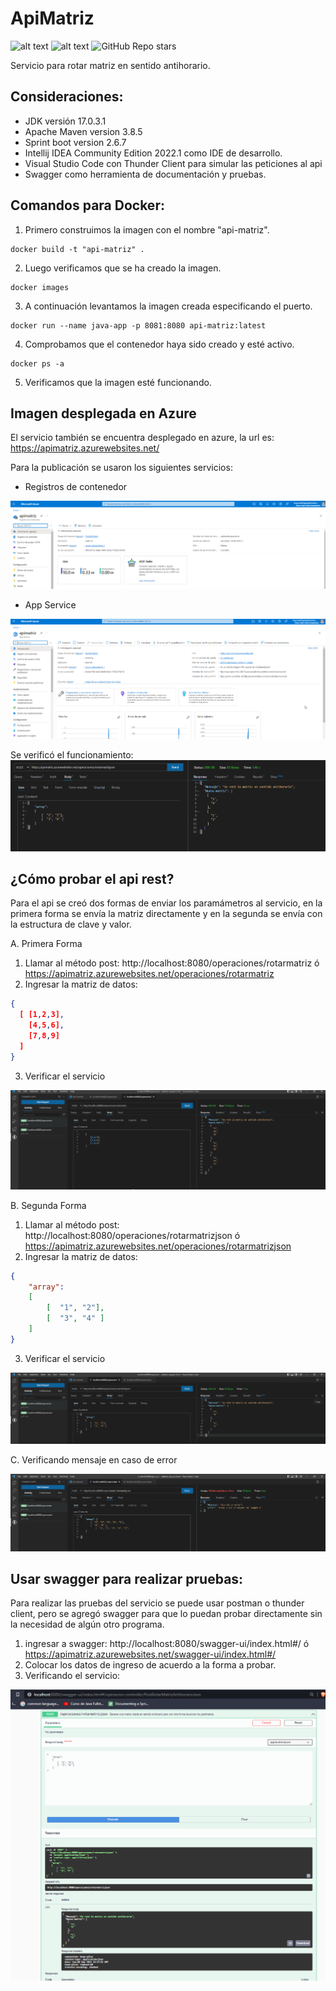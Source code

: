# ApiMatriz

![alt text](https://img.shields.io/badge/Java-ED8B00?style=for-the-badge&logo=java&logoColor=white)
![alt text](https://img.shields.io/badge/Microsoft_Azure-0089D6?style=for-the-badge&logo=microsoft-azure&logoColor=white)
![GitHub Repo stars](https://img.shields.io/github/stars/OliverRJ/ApiMatriz?style=flat-square)

Servicio para rotar matriz en sentido antihorario.

## Consideraciones:
- JDK versión 17.0.3.1
- Apache Maven version 3.8.5
- Sprint boot version 2.6.7
- Intellij IDEA Community Edition 2022.1 como IDE de desarrollo.
- Visual Studio Code con Thunder Client para simular las peticiones al api
- Swagger como herramienta de documentación y pruebas.

## Comandos para Docker:
1. Primero construimos la imagen con el nombre "api-matriz".
```docker
docker build -t "api-matriz" .
```
2. Luego verificamos que se ha creado la imagen.
```docker
docker images
```
3. A continuación levantamos la imagen creada especificando el puerto.
```docker
docker run --name java-app -p 8081:8080 api-matriz:latest 
```
4. Comprobamos que el contenedor haya sido creado y esté activo.
```docker
docker ps -a  
```
5. Verificamos que la imagen esté funcionando.

## Imagen desplegada en Azure
El servicio también se encuentra desplegado en azure, la url es: https://apimatriz.azurewebsites.net/

Para la publicación se usaron los siguientes servicios:
- Registros de contenedor

![Image text](https://raw.githubusercontent.com/OliverRJ/imagenes/main/apimatriz/registro.png)

- App Service

![Image text](https://raw.githubusercontent.com/OliverRJ/imagenes/main/apimatriz/web.png)

Se verificó el funcionamiento:
![Image text](https://raw.githubusercontent.com/OliverRJ/imagenes/main/apimatriz/pruebaweb.png)




## ¿Cómo probar el api rest?
Para el api se creó dos formas de enviar los paramámetros al servicio, en la primera forma se envía la matriz directamente y en la segunda se envía con la estructura de clave y valor.

A. Primera Forma
1. Llamar al método post:  http://localhost:8080/operaciones/rotarmatriz ó https://apimatriz.azurewebsites.net/operaciones/rotarmatriz
2. Ingresar la matriz de datos:
```json
{
  [ [1,2,3], 
    [4,5,6],
    [7,8,9]
  ]
}
```
3. Verificar el servicio

![Image text](https://raw.githubusercontent.com/OliverRJ/imagenes/main/apimatriz/prueba1.png)

B. Segunda Forma
1. Llamar al método post: http://localhost:8080/operaciones/rotarmatrizjson ó https://apimatriz.azurewebsites.net/operaciones/rotarmatrizjson
2. Ingresar la matriz de datos:
```json
{
    "array": 
    [
        [  "1", "2"],
        [  "3", "4" ]
    ]
}
```
3. Verificar el servicio

![Image text](https://raw.githubusercontent.com/OliverRJ/imagenes/main/apimatriz/prueba2.png)

C. Verificando mensaje en caso de error

![Image text](https://raw.githubusercontent.com/OliverRJ/imagenes/main/apimatriz/error.png)

## Usar swagger para realizar pruebas:
Para realizar las pruebas del servicio se puede usar postman o thunder client, pero se agregó swagger para que lo puedan probar directamente sin la necesidad de algún otro programa.

1. ingresar a swagger: http://localhost:8080/swagger-ui/index.html#/ ó https://apimatriz.azurewebsites.net/swagger-ui/index.html#/
2. Colocar los datos de ingreso de acuerdo a la forma a probar.
3. Verificando el servicio:

![Image text](https://raw.githubusercontent.com/OliverRJ/imagenes/main/apimatriz/swagger.png)
